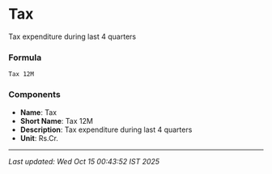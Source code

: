 # Tax
Tax expenditure during last 4 quarters

### Formula
```text
Tax 12M
```


### Components
- **Name**: Tax
- **Short Name**: Tax 12M
- **Description**: Tax expenditure during last 4 quarters
- **Unit**: Rs.Cr.

---
*Last updated: Wed Oct 15 00:43:52 IST 2025*
